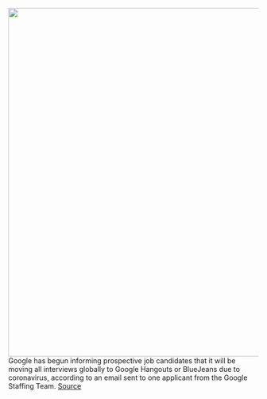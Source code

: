 <img src='https://cdn.vox-cdn.com/thumbor/Eu2-L-wlpFlpuPAHiHbACbuNc6A=/0x0:2040x1360/1200x800/filters:focal(857x517:1183x843)/cdn.vox-cdn.com/uploads/chorus_image/image/66436443/acastro_180427_1777_0003.0.jpg' width='700px' /><br/>
Google has begun informing prospective job candidates that it will be moving all interviews globally to Google Hangouts or BlueJeans due to coronavirus, according to an email sent to one applicant from the Google Staffing Team.
<a href='https://www.theverge.com/2020/3/4/21164881/google-coronavirus-job-interviews-hangouts-bluejeans-on-site'> Source <a/>